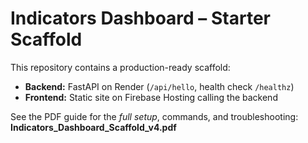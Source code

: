 # Indicators Dashboard – Starter Scaffold

This repository contains a production-ready scaffold:
- **Backend:** FastAPI on Render (`/api/hello`, health check `/healthz`)
- **Frontend:** Static site on Firebase Hosting calling the backend

See the PDF guide for the *full setup*, commands, and troubleshooting:
**Indicators_Dashboard_Scaffold_v4.pdf**
